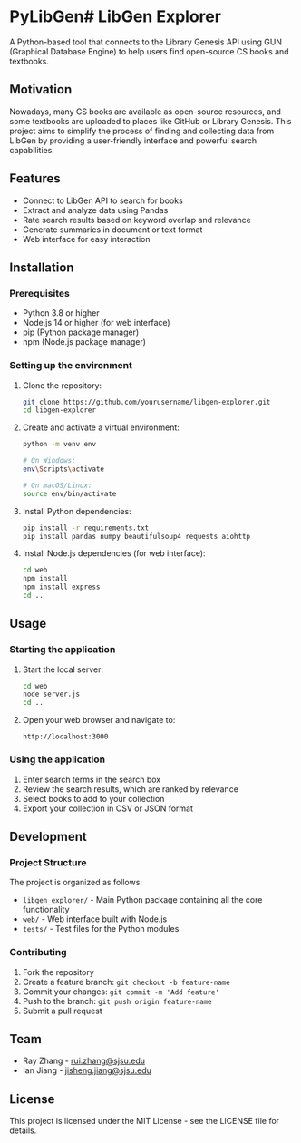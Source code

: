 # PyLibGen# LibGen Explorer

A Python-based tool that connects to the Library Genesis API using GUN (Graphical Database Engine) to help users find open-source CS books and textbooks.

## Motivation

Nowadays, many CS books are available as open-source resources, and some textbooks are uploaded to places like GitHub or Library Genesis. This project aims to simplify the process of finding and collecting data from LibGen by providing a user-friendly interface and powerful search capabilities.

## Features

- Connect to LibGen API to search for books
- Extract and analyze data using Pandas
- Rate search results based on keyword overlap and relevance
- Generate summaries in document or text format
- Web interface for easy interaction

## Installation

### Prerequisites

- Python 3.8 or higher
- Node.js 14 or higher (for web interface)
- pip (Python package manager)
- npm (Node.js package manager)

### Setting up the environment

1. Clone the repository:
   ```bash
   git clone https://github.com/yourusername/libgen-explorer.git
   cd libgen-explorer
   ```

2. Create and activate a virtual environment:
   ```bash
   python -m venv env
   
   # On Windows:
   env\Scripts\activate
   
   # On macOS/Linux:
   source env/bin/activate
   ```

3. Install Python dependencies:
   ```bash
   pip install -r requirements.txt
   pip install pandas numpy beautifulsoup4 requests aiohttp
   
   ```

4. Install Node.js dependencies (for web interface):
   ```bash
   cd web
   npm install
   npm install express
   cd ..
   ```

## Usage

### Starting the application

1. Start the local server:
   ```bash
   cd web
   node server.js
   cd ..
   ```

2. Open your web browser and navigate to:
   ```
   http://localhost:3000
   ```

### Using the application

1. Enter search terms in the search box
2. Review the search results, which are ranked by relevance
3. Select books to add to your collection
4. Export your collection in CSV or JSON format

## Development

### Project Structure

The project is organized as follows:

- `libgen_explorer/` - Main Python package containing all the core functionality
- `web/` - Web interface built with Node.js
- `tests/` - Test files for the Python modules

### Contributing

1. Fork the repository
2. Create a feature branch: `git checkout -b feature-name`
3. Commit your changes: `git commit -m 'Add feature'`
4. Push to the branch: `git push origin feature-name`
5. Submit a pull request

## Team

- Ray Zhang - [rui.zhang@sjsu.edu](mailto:rui.zhang@sjsu.edu)
- Ian Jiang - [jisheng.jiang@sjsu.edu](mailto:jisheng.jiang@sjsu.edu)

## License

This project is licensed under the MIT License - see the LICENSE file for details.